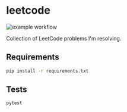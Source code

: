 # leetcode

![example workflow](https://github.com/github/docs/actions/workflows/main.yml/badge.svg)

Collection of LeetCode problems I'm resolving.

## Requirements

```bash
pip install -r requirements.txt
```

## Tests

```bash
pytest
```
